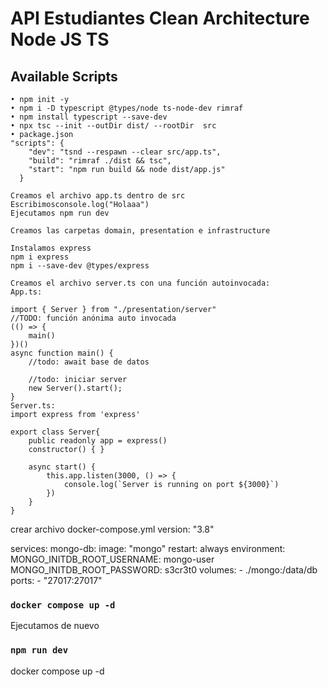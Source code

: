 # API Estudiantes Clean Architecture Node JS TS

## Available Scripts

    • npm init -y
    • npm i -D typescript @types/node ts-node-dev rimraf
    • npm install typescript --save-dev
    • npx tsc --init --outDir dist/ --rootDir  src
    • package.json
    "scripts": {
        "dev": "tsnd --respawn --clear src/app.ts",
        "build": "rimraf ./dist && tsc",
        "start": "npm run build && node dist/app.js"
      }

    Creamos el archivo app.ts dentro de src
    Escribimosconsole.log("Holaaa")
    Ejecutamos npm run dev

    Creamos las carpetas domain, presentation e infrastructure

    Instalamos express
    npm i express
    npm i --save-dev @types/express

    Creamos el archivo server.ts con una función autoinvocada:
    App.ts:

    import { Server } from "./presentation/server"
    //TODO: función anónima auto invocada
    (() => {
        main()
    })()
    async function main() {
        //todo: await base de datos
       
        //todo: iniciar server
        new Server().start();
    }
    Server.ts:
    import express from 'express'

    export class Server{
        public readonly app = express()
        constructor() { }
       
        async start() {
            this.app.listen(3000, () => {
                console.log(`Server is running on port ${3000}`)
            })
        }
    }

crear archivo docker-compose.yml
version: "3.8"

services:
mongo-db:
image: "mongo"
restart: always
environment:
MONGO_INITDB_ROOT_USERNAME: mongo-user
MONGO_INITDB_ROOT_PASSWORD: s3cr3t0
volumes: - ./mongo:/data/db
ports: - "27017:27017"

### `docker compose up -d`

Ejecutamos de nuevo

### `npm run dev`

docker compose up -d

